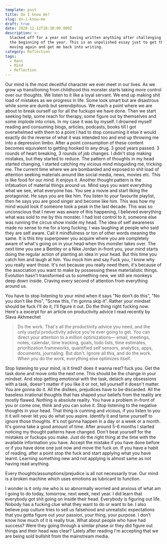 ```yaml
---
template: post
title: Do I know me?
slug: do-i-know-me
draft: true
date: 2020-12-12T18:30:00.000Z
description: >-
  Slacked off for a year not having written anything after challenging myself in
  the beginning of the year. This is an unpolished essay just to get the ball
  moving again and get me back into writing.
category: Reflection
tags:
  - Rant
  - Mind
  - Reflection
---
```

Our mind is the most deceitful character we ever meet in our lives. As we grow up transitioning from childhood this monster starts taking more control over our thoughts. We listen to it like a loyal servant. We end up making shit load of mistakes as we progress in life. Some look smart but are disastrous while some are dumb but serendipitous. We reach a point where we are about to break ourself up for all the fuckups we have done. Then we start seeking help, some reach for therapy, some figure out by themselves and some implode into crisis. In my case it was by myself. I drowned myself reading and consuming blogs, articles, podcasts, books till I got overwhelmed with them to a point I had to stop consuming it else it would exactly do the reverse of what it was intended too and end up throwing me into a depression limbo. After a point consumption of these content becomes equivalent to getting hooked to any drug. 3 good years passed. 3 rounds of heart breaking, 3 rounds of job changes. I didn't stop making mistakes, but they started to reduce. The pattern of thoughts in my head started changing, I started catching my vicious mind misguiding me, tricking me. The current time where we are bombarded and exposed to shit load of attention seeking materials around like social media, news, movies etc. This is like food for our mind. It enjoys it. Another thought pattern is the infatuation of material things around us. Mind says you want everything what we see, what everyone has. You see a movie and start liking the protagonist. He says you are like him. You listen to your favourite playlist, then he says you are good singer and become like him. This was how my mind would look if someone took a peak in the last decade. This was so unconscious that I never was aware of this happening, I believed everything what was sold to me by this monster. I had lost control to it, someone else was running the circus show inside my head. The idea of self awareness made no sense to me for a long fucking. I was laughing at people who said they are self aware. Call it mindfulness or ton of other words meaning the same. It is this tiny superpower you acquire where you are completely aware of what's going on in your head when this monster takes over. The next time you see a Bentley or a Nike Jordan in-front you, your mind starts doing the regular action of planting an idea in your head. But this time you catch him and laugh at him. You mock him and say Fuck you, I know why you really want those. It's not because you really need them, it's because of the association you want to make by possessing these materialistic things. Evolution hasn't transformed us to something new, we still are monkeys deep down inside. Craving every second of attention from everything around us.

You have to stop listening to your mind when it says "No don't do this", "No you don't like this", "Screw this, I'm gonna skip it". Rather your mindset should be fuck I'll do it, I'll figure it out. Do the thing right fucking now. Here's a excerpt for an article on productivity advice I read recently by Slava Akhmechet

> Do the work. That's all the productivity advice you need, and the only *useful* productivity advice you're ever going to get. You can direct your attention to a million optimizations— email, meetings, notes, calendar, time tracking, goals, todo lists, time estimates, prioritization frameworks, quantified self sensors, analytics, apps, documents, journaling. But don't. Ignore all this, and do the work. When you do the work, everything else optimizes itself.

Stop listening to your mind, is it tired? does it wanna rest? fuck you. Get the task done and move onto the next one. This should be the change in your mindset. And stop getting emotional with the task, detach any obsessions with a task, doesn't matter if you like it or not, tell yourself it doesn't matter. You are gonna do it. All the dislikes, prejudices have to be discarded. All the baseless irrational thoughts that has shaped your beliefs from the reality are mostly flawed. Nothing is absolute reality. You have a problem in-front of you or come one, think and you can solve it. Stop listening to the negative thoughts in your head. That thing is cunning and vicious, if you listen to you it it will never let you do what you aspire. Identify it and tame yourself to ignore those thoughts. It's not gonna happen in a day or a week or a month. It's gonna take a good amount of time. After around 5-6 months I started noticing my thought patterns have changed. Don't beat yourself for the mistakes or fuckups you make. Just do the right thing at the time with the available information you have. Accept the mistake if you have done before or if you have done one just now and move the fuck on. If you have a habit of reading, after a point stop the fuck and start applying what you have learnt. Learning something new and not applying is almost same as not having read anything. 

Every thoughts/assumptions/prejudice is all not necessarily true. Our mind is a broken machine which uses emotions as lubricant to function.

I wonder is it only me who is so abnormally worried and anxious of what am I going to do today, tomorrow, next week, next year. I did learn that everybody got shit going on inside their head. Everybody is figuring out life. Nobody has a fucking clue what they want to do or want to be. I also believe pop culture tries to sell us falsehood and unrealistic expectations that you gotta figure out your passion, your thing, your purpose. I don’t know how much of it is really true. What about people who have had success? Were they going through a similar phase or they did figure out things and their head was clear? Lately after reading I'm accepting that we are being sold bullshit from the mainstream media.
